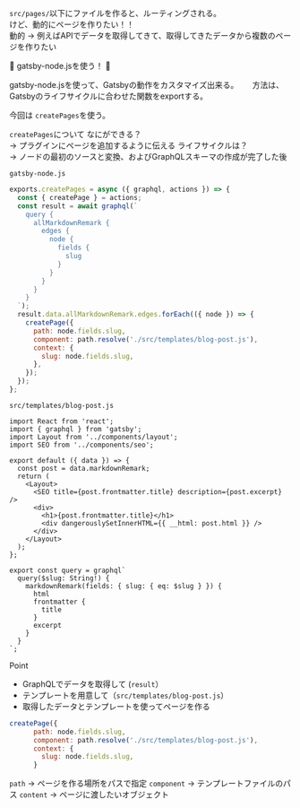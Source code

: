 `src/pages/`以下にファイルを作ると、ルーティングされる。  
けど、動的にページを作りたい！！  
動的 → 例えばAPIでデータを取得してきて、取得してきたデータから複数のページを作りたい

:raised_hands: gatsby-node.jsを使う！ :raised_hands:

gatsby-node.jsを使って、Gatsbyの動作をカスタマイズ出来る。　　
方法は、Gatsbyのライフサイクルに合わせた関数をexportする。  

今回は `createPages`を使う。

`createPages`について
なにができる？  
→ プラグインにページを追加するように伝える
ライフサイクルは？  
→ ノードの最初のソースと変換、およびGraphQLスキーマの作成が完了した後

`gatsby-node.js`
```js
exports.createPages = async ({ graphql, actions }) => {
  const { createPage } = actions;
  const result = await graphql(`
    query {
      allMarkdownRemark {
        edges {
          node {
            fields {
              slug
            }
          }
        }
      }
    }
  `);
  result.data.allMarkdownRemark.edges.forEach(({ node }) => {
    createPage({
      path: node.fields.slug,
      component: path.resolve('./src/templates/blog-post.js'),
      context: {
        slug: node.fields.slug,
      },
    });
  });
};
```
`src/templates/blog-post.js`
```
import React from 'react';
import { graphql } from 'gatsby';
import Layout from '../components/layout';
import SEO from '../components/seo';

export default ({ data }) => {
  const post = data.markdownRemark;
  return (
    <Layout>
      <SEO title={post.frontmatter.title} description={post.excerpt} />
      <div>
        <h1>{post.frontmatter.title}</h1>
        <div dangerouslySetInnerHTML={{ __html: post.html }} />
      </div>
    </Layout>
  );
};

export const query = graphql`
  query($slug: String!) {
    markdownRemark(fields: { slug: { eq: $slug } }) {
      html
      frontmatter {
        title
      }
      excerpt
    }
  }
`;
```
Point
- GraphQLでデータを取得して (`result`）
- テンプレートを用意して（`src/templates/blog-post.js`）
- 取得したデータとテンプレートを使ってページを作る
```js
createPage({
      path: node.fields.slug,
      component: path.resolve('./src/templates/blog-post.js'),
      context: {
        slug: node.fields.slug,
      }
```
`path` → ページを作る場所をパスで指定
`component` → テンプレートファイルのパス
`content` → ページに渡したいオブジェクト
